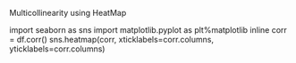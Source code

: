Multicollinearity using HeatMap


import seaborn as sns
import matplotlib.pyplot as plt%matplotlib inline
corr = df.corr()
sns.heatmap(corr, 
        xticklabels=corr.columns,
        yticklabels=corr.columns)
